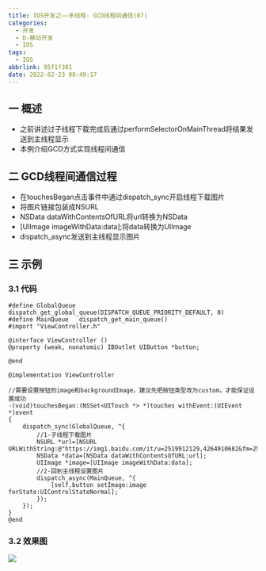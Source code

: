 ```yaml
---
title: IOS开发之——多线程- GCD线程间通信(07)
categories:
  - 开发
  - D-移动开发
  - IOS
tags:
  - IOS
abbrlink: 95f1f301
date: 2022-02-23 08:49:17
---
```

## 一 概述

* 之前讲述过子线程下载完成后通过performSelectorOnMainThread将结果发送到主线程显示
* 本例介绍GCD方式实现线程间通信

<!--more-->

## 二 GCD线程间通信过程

* 在touchesBegan点击事件中通过dispatch_sync开启线程下载图片
* 将图片链接包装成NSURL
* NSData dataWithContentsOfURL将url转换为NSData
* [UIImage imageWithData:data];将data转换为UIImage
*  dispatch_async发送到主线程显示图片

## 三 示例

### 3.1 代码

```
#define GlobalQueue   dispatch_get_global_queue(DISPATCH_QUEUE_PRIORITY_DEFAULT, 0)
#define MainQueue   dispatch_get_main_queue()
#import "ViewController.h"

@interface ViewController ()
@property (weak, nonatomic) IBOutlet UIButton *button;

@end

@implementation ViewController

//需要设置按钮的image和backgroundImage，建议先把按钮类型改为custom，才能保证设置成功
-(void)touchesBegan:(NSSet<UITouch *> *)touches withEvent:(UIEvent *)event
{
    dispatch_sync(GlobalQueue, ^{
        //1-子线程下载图片
        NSURL *url=[NSURL URLWithString:@"https://img1.baidu.com/it/u=2519912129,4264910682&fm=253&fmt=auto&app=138&f=JPEG"];
        NSData *data=[NSData dataWithContentsOfURL:url];
        UIImage *image=[UIImage imageWithData:data];
        //2-回到主线程设置图片
        dispatch_async(MainQueue, ^{
            [self.button setImage:image forState:UIControlStateNormal];
        });
    });
}
@end
```

### 3.2 效果图

![][1]


[1]:https://cdn.jsdelivr.net/gh/PGzxc/CDN/blog-ios/ios-gcd-thread-commit.gif